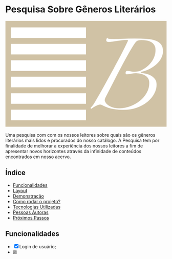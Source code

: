 # Pesquisa Sobre Gêneros Literários
![Logo](./assets/images/bibliotecaLogo.png)

<div align: justify>    Uma pesquisa com com os nossos leitores sobre quais são os gêneros literários mais lidos e procurados do nosso catálogo.
A Pesquisa tem por finalidade de melhorar a experiência dos nossos leitores a fim de apresentar novos horizontes através da infinidade de conteúdos encontrados em nosso acervo.</div>

## Índice
- <a href="funcionalidades">Funcionalidades</a>
- <a href="layout">Layout</a>
- <a href="demonstracao">Demonstração</a>
- <a href="como-rodar">Como rodar o projeto?</a>
- <a href="tec-utilizadas">Tecnologias Utilizadas</a>
- <a href="pessoas-autoras">Pessoas Autoras</a>
- <a href="prox-passos">Próximos Passos</a>

## Funcionalidades
- [x] Login de usuário;
- [x] 